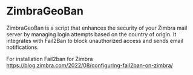 # ZimbraGeoBan

ZimbraGeoBan is a script that enhances the security of your Zimbra mail server by managing login attempts based on the country of origin. 
It integrates with Fail2Ban to block unauthorized access and sends email notifications.


For installation Fail2ban for Zimbra
https://blog.zimbra.com/2022/08/configuring-fail2ban-on-zimbra/
